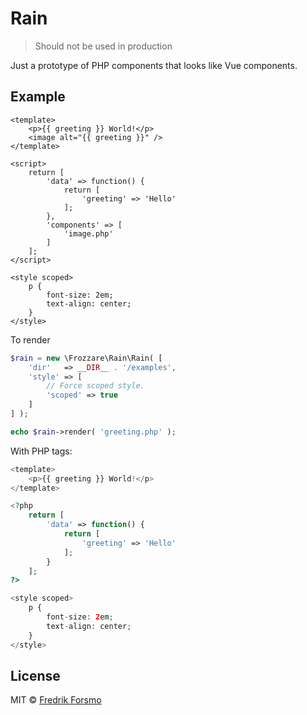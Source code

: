 # Rain

> Should not be used in production

Just a prototype of PHP components that looks like Vue components.

## Example

```vue
<template>
    <p>{{ greeting }} World!</p>
    <image alt="{{ greeting }}" />
</template>

<script>
    return [
        'data' => function() {
            return [
                'greeting' => 'Hello'
            ];
        },
        'components' => [
            'image.php'
        ]
    ];
</script>

<style scoped>
    p {
        font-size: 2em;
        text-align: center;
    }
</style>
```

To render

```php
$rain = new \Frozzare\Rain\Rain( [
    'dir'   => __DIR__ . '/examples',
    'style' => [
        // Force scoped style.
        'scoped' => true
    ]
] );

echo $rain->render( 'greeting.php' );
```

With PHP tags:

```php
<template>
    <p>{{ greeting }} World!</p>
</template>

<?php
    return [
        'data' => function() {
            return [
                'greeting' => 'Hello'
            ];
        }
    ];
?>

<style scoped>
    p {
        font-size: 2em;
        text-align: center;
    }
</style>
```

## License

MIT © [Fredrik Forsmo](https://github.com/frozzare)
